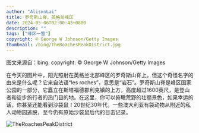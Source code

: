 ```yaml
---
author: "AlisonLai"
title: 罗奇斯山脊，英格兰峰区
date: 2024-05-06T02:00:43+0800
description: ""
tags: ["峰区一瞥"]
copyright: © George W Johnson/Getty Images
thumbnail: /bing/TheRoachesPeakDistrict.jpg
---
```

图文来源自：bing.  copyright: © George W Johnson/Getty Images

在今天的图片中，阳光照射在英格兰北部峰区的罗奇斯山脊上。但这个奇怪名字的由来是什么呢？它来自法语“les roches”，意思是“岩石”。罗奇斯山脊是峰区国家公园的一部分，它矗立在斯塔福德郡利克镇的上方，高度超过1600英尺，是登山者和徒步旅行者的热门目的地。在这里，你可以俯瞰荒野的壮丽景色，如果幸运的话，你甚至还能看到沙袋鼠！20世纪30年代，一些澳大利亚有袋动物从附近的私人动物园逃脱，至今仍有原始沙袋鼠后代的目击记录。

![TheRoachesPeakDistrict](/bing/TheRoachesPeakDistrict.jpg)